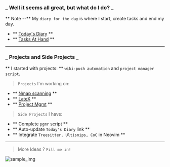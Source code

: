 ### _ Well it seems all great, but what do I do? _

** Note --**  My `diary for the day` is where I start, create tasks and end my day.

  * ** [Today's Diary](#!diary/2022-05-11.md) **
  * ** [Tasks At Hand](#!tasks.md) **
  
----

### _ Projects and Side Projects _

** I started with projects: ** `wiki-push automation` and `project manager script`.

> `Projects` I'm working on:

  * ** [Nmap scanning]() **
  * ** [LateX]() **
  * ** [Project Mgmt]() **

> `Side Projects` I have:

  * ** Complete `pgmr` script **
  * ** Auto-update `Today's Diary` link **
  * ** Integrate `Treesitter, Ultisnips, CoC` in Neovim **

----
> More Ideas ? `Fill me in!`

![sample_img](https://cdn.mos.cms.futurecdn.net/eqpya9fL2D3xMYQxPDwH4Z.jpg)
